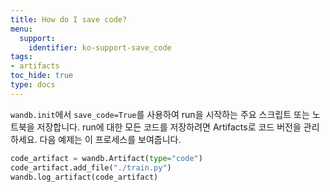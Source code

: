 ```yaml
---
title: How do I save code?‌
menu:
  support:
    identifier: ko-support-save_code‌
tags:
- artifacts
toc_hide: true
type: docs
---
```


`wandb.init`에서 `save_code=True`를 사용하여 run을 시작하는 주요 스크립트 또는 노트북을 저장합니다. run에 대한 모든 코드를 저장하려면 Artifacts로 코드 버전을 관리하세요. 다음 예제는 이 프로세스를 보여줍니다.

```python
code_artifact = wandb.Artifact(type="code")
code_artifact.add_file("./train.py")
wandb.log_artifact(code_artifact)
```